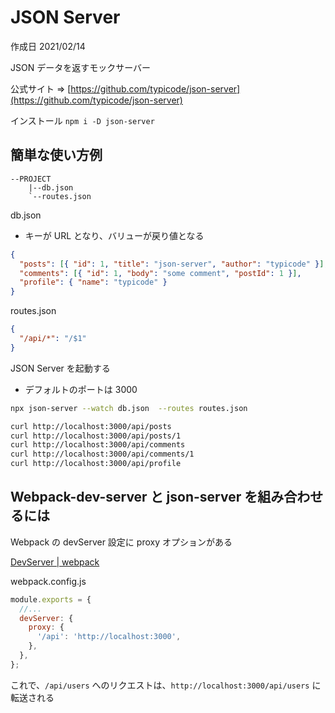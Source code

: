 # JSON Server

作成日 2021/02/14

JSON データを返すモックサーバー

公式サイト => [https://github.com/typicode/json-server](https://github.com/typicode/json-server)

インストール `npm i -D json-server`

## 簡単な使い方例

```text
--PROJECT
    |--db.json
    `--routes.json
```

db.json

- キーが URL となり、バリューが戻り値となる

```json
{
  "posts": [{ "id": 1, "title": "json-server", "author": "typicode" }],
  "comments": [{ "id": 1, "body": "some comment", "postId": 1 }],
  "profile": { "name": "typicode" }
}
```

routes.json

```json
{
  "/api/*": "/$1"
}
```

JSON Server を起動する

- デフォルトのポートは 3000

```bash
npx json-server --watch db.json  --routes routes.json

curl http://localhost:3000/api/posts
curl http://localhost:3000/api/posts/1
curl http://localhost:3000/api/comments
curl http://localhost:3000/api/comments/1
curl http://localhost:3000/api/profile
```

## Webpack-dev-server と json-server を組み合わせるには

Webpack の devServer 設定に proxy オプションがある

[DevServer \| webpack](https://webpack.js.org/configuration/dev-server/)

webpack.config.js

```javascript
module.exports = {
  //...
  devServer: {
    proxy: {
      '/api': 'http://localhost:3000',
    },
  },
};
```

これで、`/api/users` へのリクエストは、`http://localhost:3000/api/users` に転送される
